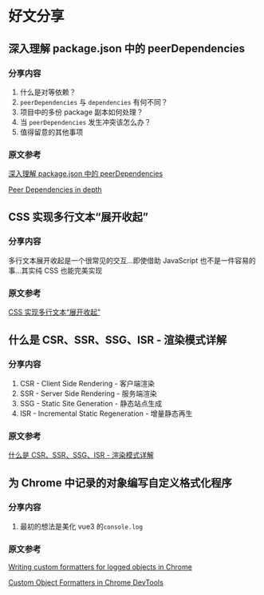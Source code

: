 # 好文分享

## 深入理解 package.json 中的 peerDependencies

### 分享内容

1. 什么是对等依赖？
2. `peerDependencies` 与 `dependencies` 有何不同？
3. 项目中的多份 package 副本如何处理？
4. 当 `peerDependencies` 发生冲突该怎么办？
5. 值得留意的其他事项

### **原文参考**

[深入理解 package.json 中的 peerDependencies](https://zhuanlan.zhihu.com/p/666454541)

[Peer Dependencies in depth](https://dev.to/icy0307/peer-dependencies-in-depth-1o3b)

## CSS 实现多行文本“展开收起”

### 分享内容

多行文本展开收起是一个很常见的交互...即使借助 JavaScript 也不是一件容易的事...其实纯 CSS 也能完美实现

### **原文参考**

[CSS 实现多行文本“展开收起”](https://segmentfault.com/a/1190000040030723)

## 什么是 CSR、SSR、SSG、ISR - 渲染模式详解

### 分享内容

1. CSR - Client Side Rendering - 客户端渲染
2. SSR - Server Side Rendering - 服务端渲染
3. SSG - Static Site Generation - 静态站点生成
4. ISR - Incremental Static Regeneration - 增量静态再生

### **原文参考**

[什么是 CSR、SSR、SSG、ISR - 渲染模式详解](https://zhuanlan.zhihu.com/p/640900230)

## 为 Chrome 中记录的对象编写自定义格式化程序

### 分享内容

1. 最初的想法是美化 vue3 的`console.log`

### **原文参考**

[Writing custom formatters for logged objects in Chrome](https://www.mattzeunert.com/2016/02/19/custom-chrome-devtools-object-formatters.html)

[Custom Object Formatters in Chrome DevTools](https://docs.google.com/document/d/1FTascZXT9cxfetuPRT2eXPQKXui4nWFivUnS_335T3U/preview?tab=t.0#heading=h.xuvxhsd2bp05)
